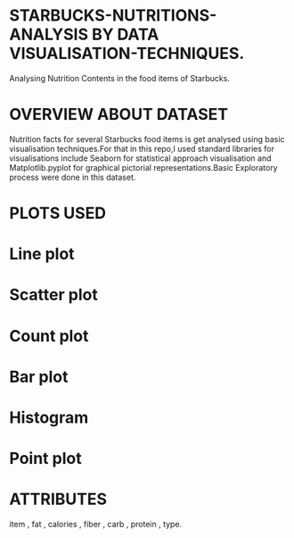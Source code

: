 # STARBUCKS-NUTRITIONS-ANALYSIS BY DATA VISUALISATION-TECHNIQUES.
Analysing Nutrition Contents in the food items of Starbucks.
# OVERVIEW ABOUT DATASET
Nutrition facts for several Starbucks food items is get analysed using basic visualisation techniques.For that in this repo,I used standard libraries for visualisations include
Seaborn for statistical approach visualisation and Matplotlib.pyplot for graphical pictorial representations.Basic Exploratory process were done in this dataset.
# PLOTS USED
# Line plot
# Scatter plot
# Count plot
# Bar plot
# Histogram
# Point plot
# ATTRIBUTES
item , fat , calories , fiber , carb , protein , type.

